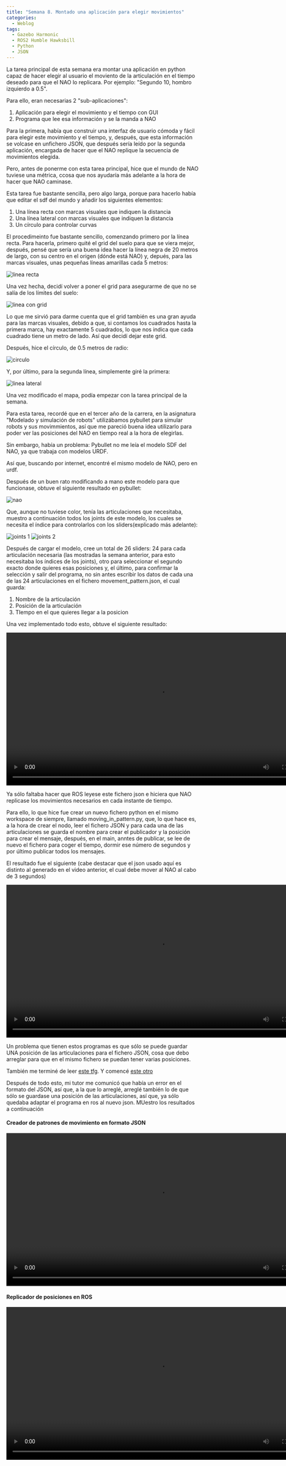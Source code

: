 ```yaml
---
title: "Semana 8. Montado una aplicación para elegir movimientos"
categories:
  - Weblog
tags:
  - Gazebo Harmonic
  - ROS2 Humble Hawksbill
  - Python
  - JSON
---
```


La tarea principal de esta semana era montar una aplicación en python capaz de hacer elegir al usuario el moviento de la articulación en el tiempo deseado para que el NAO lo replicara. Por ejemplo: "Segundo 10, hombro izquierdo a 0.5".

Para ello, eran necesarias 2 "sub-aplicaciones":
1. Aplicación para elegir el movimiento y el tiempo con GUI
2. Programa que lee esa información y se la manda a NAO

Para la primera, había que construir una interfaz de usuario cómoda y fácil para elegir este movimiento y el tiempo, y, después, que esta información se volcase en unfichero JSON, que después sería leído por la segunda aplicación, encargada de hacer que el NAO replique la secuencia de movimientos elegida.

Pero, antes de ponerme con esta tarea principal, hice que el mundo de NAO tuviese una métrica, ccosa que nos ayudaría más adelante a la hora de hacer que NAO caminase.

Esta tarea fue bastante sencilla, pero algo larga, porque para hacerlo había que editar el sdf del mundo y añadir los siguientes elementos:
1. Una línea recta con marcas visuales que indiquen la distancia
2. Una línea lateral con marcas visuales que indiquen la distancia
3. Un círculo para controlar curvas

El procedimeinto fue bastante sencillo, comenzando primero por la línea recta.
Para hacerla, primero quité el grid del suelo para que se viera mejor, después, pensé que sería una buena idea hacer la línea negra de 20 metros de largo, con su centro en el origen  (dónde está NAO) y, depués, para las marcas visuales, unas pequeñas líneas amarillas cada 5 metros:

![linea recta](/2024-tfg-eva-fernandez/images/semana-8/nao_suelo.png)

Una vez hecha, decidí volver a poner el grid para asegurarme de que no se salía de los límites del suelo:

![linea con grid](/2024-tfg-eva-fernandez/images/semana-8/nao_grid.png)

Lo que me sirvió para darme cuenta que el grid también es una gran ayuda para las marcas visuales, debido a que, si contamos los cuadrados hasta la primera marca, hay exactamente 5 cuadrados, lo que nos indica que cada cuadrado tiene un metro de lado. Así que decidí dejar este grid.

Después, hice el círculo, de 0.5 metros de radio:

![circulo](/2024-tfg-eva-fernandez/images/semana-8/nao_circulo.png)

Y, por último, para la segunda línea, simplemente giré la primera:

![linea lateral](/2024-tfg-eva-fernandez/images/semana-8/nao_lateral.png)

Una vez modificado el mapa, podía empezar con la tarea principal de la semana.

Para esta tarea, recordé que en el tercer año de la carrera, en la asignatura "Modelado y simulación de robots" utilizábamos pybullet para simular robots y sus movimmientos, así que me pareció buena idea utilizarlo para poder ver las posiciones del NAO en tiempo real a la hora de elegirlas.

Sin embargo, había un problema: Pybullet no me leía el modelo SDF del NAO, ya que trabaja con modelos URDF.

Así que, buscando por internet, encontré el mismo modelo de NAO, pero en urdf.

Después de un buen rato modificando a mano este modelo para que funcionase, obtuve el siguiente resultado en pybullet:

![nao](/2024-tfg-eva-fernandez/images/semana-8/nao_pybullet.png)

Que, aunque no tuviese color, tenía las articulaciones que necesitaba, muestro a continuación todos los joints de este modelo, los cuales se necesita el índice para controlarlos con los sliders(explicado más adelante):

![joints 1](/2024-tfg-eva-fernandez/images/semana-8/joints_1.png)
![joints 2](/2024-tfg-eva-fernandez/images/semana-8/joints_2.png)

Después de cargar el modelo, cree un total de 26 sliders: 24 para cada articulación necesaria (las mostradas la semana anterior, para esto necesitaba los índices de los joints), otro para seleccionar el segundo exacto donde quieres esas posiciones y, el último, para confirmar la selección y salir del programa, no sin antes escribir los datos de cada una de las 24 articulaciones en el fichero movement_pattern.json, el cual guarda:
1. Nombre de la articulación
2. Posición de la articulación
3. TIempo en el que quieres llegar a la posicion

Una vez implementado todo esto, obtuve el siguiente resultado:

<video width="800" controls>
  <source src="/2024-tfg-eva-fernandez/images/semana-8/nao_json.webm" type="video/webm">
  Your browser does not support the video tag.
</video>

Ya sólo faltaba hacer que ROS leyese este fichero json e hiciera que NAO replicase los movimientos necesarios en cada instante de tiempo.

Para ello, lo que hice fue crear un nuevo fichero python en el mismo workspace de siempre, llamado moving_in_pattern.py, que, lo que hace es, a la hora de crear el nodo, leer el fichero JSON y para cada una de las articulaciones se guarda el nombre para crear el publicador y la posición para crear el mensaje, después, en el main, anntes de publicar, se lee de nuevo el fichero para coger el tiempo, dormir ese número de segundos y por último publicar todos los mensajes.

El resultado fue el siguiente (cabe destacar que el json usado aquí es distinto al generado en el video anterior, el cual debe mover al NAO al cabo de 3 segundos)

<video width="800" controls>
  <source src="/2024-tfg-eva-fernandez/images/semana-8/nao_moviendose_ros.webm" type="video/webm">
  Your browser does not support the video tag.
</video>

Un problema que tienen estos programas es que sólo se puede guardar UNA posición de las articulaciones para el fichero JSON, cosa que debo arreglar para que en el mismo fichero se puedan tener varias posiciones.

También me terminé de leer [este tfg](https://gsyc.urjc.es/jmplaza/students/pfc-caminata_nao-2010.pdf). Y comencé [este otro](https://gsyc.urjc.es/jmplaza/students/pfc-nao_gazebo-fperez-2015.pdf)

Después de todo esto, mi tutor me comunicó que había un error en el formato del JSON, así que, a la que lo arreglé, arreglé también lo de que sólo se guardase una posición de las articulaciones, así que, ya sólo quedaba adaptar el programa en ros al nuevo json. MUestro los resultados a continuación

#### Creador de patrones de movimiento en formato JSON

<video width="800" controls>
  <source src="/2024-tfg-eva-fernandez/images/semana-8/nao_json_bien.webm" type="video/webm">
  Your browser does not support the video tag.
</video>

#### Replicador de posiciones en ROS

<video width="800" controls>
  <source src="/2024-tfg-eva-fernandez/images/semana-8/nao_moviendose_json_bien.webm" type="video/webm">
  Your browser does not support the video tag.
</video>

